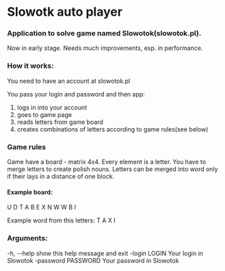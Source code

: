 # Slowotk auto player

### Application to solve game named Slowotok(slowotok.pl).

Now in early stage. Needs much improvements, esp. in performance.


### How it works:
You need to have an account at slowotok.pl

You pass your login and password and then app:
1. logs in into your account
2. goes to game page
3. reads letters from game board
4. creates combinations of letters according to game rules(see below)


### Game rules
Game have a board - matrix 4x4.
Every element is a letter. 
You have to merge letters to create polish nouns.
Letters can be merged into word only if their lays in a distance of one block.

#### Example board:

U D T A
B E X N
W W B I

Example word from this letters: T A X I


### Arguments:
-h, --help          show this help message and exit
-login LOGIN        Your login in Slowotok
-password PASSWORD  Your password in Slowotok
